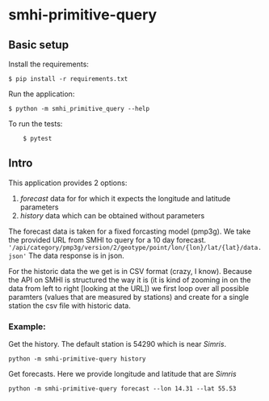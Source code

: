 # smhi-primitive-query

## Basic setup

Install the requirements:
```
$ pip install -r requirements.txt
```

Run the application:
```
$ python -m smhi_primitive_query --help
```

To run the tests:
```
    $ pytest
```

## Intro

This application provides 2 options:
1. *forecast* data for for which it expects the longitude and latitude parameters
2. *history* data which can be obtained without parameters

The forecast data is taken for a fixed forcasting model (pmp3g). We take the provided URL from SMHI
to query for a 10 day forecast. `'/api/category/pmp3g/version/2/geotype/point/lon/{lon}/lat/{lat}/data.json'`
The data response is in json.

For the historic data the we get is in CSV format (crazy, I know). Because the API on SMHI 
is structured the way it is (it is kind of zooming in on the data from left to right [looking at the URL]) 
we first loop over all possible paramters (values that are measured by stations) and create for a single station the csv file with historic data.

### Example:
Get the history. The default station is 54290 which is near *Simris*.
```
python -m smhi-primitive-query history

```

Get forecasts. Here we provide longitude and latitude that are *Simris*
```
python -m smhi-primitive-query forecast --lon 14.31 --lat 55.53
```

